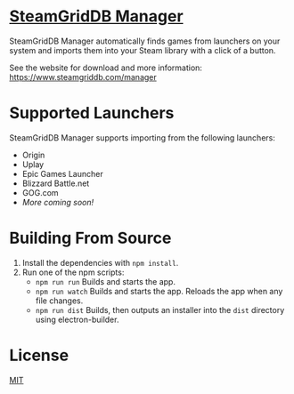 # [SteamGridDB Manager](https://www.steamgriddb.com/manager)
SteamGridDB Manager automatically finds games from launchers on your system and imports them into your Steam library with a click of a button.

See the website for download and more information: https://www.steamgriddb.com/manager

# Supported Launchers
SteamGridDB Manager supports importing from the following launchers:
- Origin
- Uplay
- Epic Games Launcher
- Blizzard Battle.net
- GOG.com
- *More coming soon!*

# Building From Source
1. Install the dependencies with `npm install`.
2. Run one of the npm scripts:
   - `npm run run` Builds and starts the app.
   - `npm run watch` Builds and starts the app. Reloads the app when any file changes.
   - `npm run dist` Builds, then outputs an installer into the `dist` directory using electron-builder.

# License
[MIT](LICENSE.md)
